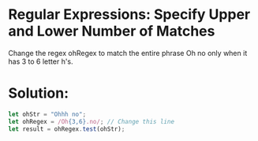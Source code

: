 # Regular Expressions: Specify Upper and Lower Number of Matches
Change the regex ohRegex to match the entire phrase Oh no only when it has 3 to 6 letter h's.
# Solution:
```javascript
let ohStr = "Ohhh no";
let ohRegex = /Oh{3,6}.no/; // Change this line
let result = ohRegex.test(ohStr);
```